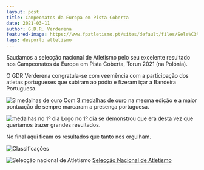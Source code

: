 ```yaml
---
layout: post
title: Campeonatos da Europa em Pista Coberta
date: 2021-03-11
author: G.D.R. Verderena
featured-image: https://www.fpatletismo.pt/sites/default/files/Sele%C3%A7%C3%A3oVirtus.jpeg
tags: desporto atletismo
---
```


Saudamos a selecção nacional de Atletismo pelo seu excelente resultado nos Campeonatos da Europa em Pista Coberta, Torun 2021 (na Polónia).

O GDR Verderena congratula-se com veemência com a participação dos atletas portugueses que subiram ao pódio e fizeram içar a Bandeira Portuguesa.

![3 medalhas de ouro](https://www.fpatletismo.pt/sites/default/files/imagem_geral_medalhas.jpg)
Com <a  href="https://www.fpatletismo.pt/europeus-em-pista-coberta-de-2021-históricos">3 medalhas de ouro</a> na mesma edição e a maior pontuação de sempre marcaram a presença portuguesa.

![medalhas no 1º dia](https://www.fpatletismo.pt/sites/default/files/WhatsApp%20Image%202021-03-11%20at%2014.jpg)
Logo no  <a  href="https://www.fpatletismo.pt/virtus-campeonatos-da-europa-em-pista-coberta-portugueses-estreiam-se-com-três-medalhas">1º dia </a> se demonstrou que era desta vez que queríamos trazer grandes resultados.

No final aqui ficam os resultados que tanto nos orgulham.

![Classificações](https://cld.pt/dl/download/000196fd-df8e-46ed-81a6-6b6631c6b726/classificacoes_campeonatos.png?download=true)

![Selecção nacional de Atletismo](https://www.fpatletismo.pt/sites/default/files/Sele%C3%A7%C3%A3oVirtus.jpeg)
<a href="https://www.fpatletismo.pt/portugueses-entram-em-ação-amanhã-no-virtus-campeonatos-da-europa-em-pista-coberta"> Selecção Nacional de Atletismo </a>
